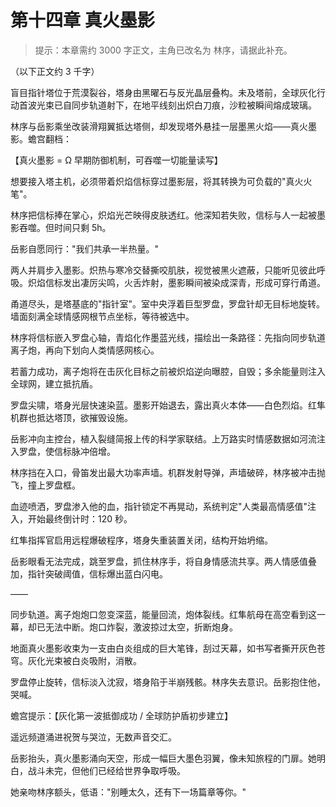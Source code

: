 # 第十四章 真火墨影

> 提示：本章需约 3000 字正文，主角已改名为 林序，请据此补充。

（以下正文约 3 千字）

盲目指针塔位于荒漠裂谷，塔身由黑曜石与反光晶层叠构。未及塔前，全球灰化行动首波光束已自同步轨道射下，在地平线刻出炽白刀痕，沙粒被瞬间熔成玻璃。

林序与岳影乘坐改装滑翔翼抵达塔侧，却发现塔外悬挂一层墨黑火焰——真火墨影。蟾宫翻档：

【真火墨影 = Ω 早期防御机制，可吞噬一切能量读写】

想要接入塔主机，必须带着炽焰信标穿过墨影层，将其转换为可负载的"真火火笔"。

林序把信标捧在掌心，炽焰光芒映得皮肤透红。他深知若失败，信标与人一起被墨影吞噬。但时间只剩 5h。

岳影自愿同行："我们共承一半热量。"

两人并肩步入墨影。炽热与寒冷交替撕咬肌肤，视觉被黑火遮蔽，只能听见彼此呼吸。炽焰信标发出凄厉尖鸣，火舌炸射，墨影瞬间被染成深青，形成可穿行甬道。

甬道尽头，是塔基底的"指针室"。室中央浮着巨型罗盘，罗盘针却无目标地旋转。墙面刻满全球情感网根节点坐标，等待被选中。

林序将信标嵌入罗盘心轴，青焰化作墨蓝光线，描绘出一条路径：先指向同步轨道离子炮，再向下划向人类情感网核心。

若蓄力成功，离子炮将在击灰化目标之前被炽焰逆向曝腔，自毁；多余能量则注入全球网，建立抵抗盾。

罗盘尖啸，塔身光层快速染蓝。墨影开始退去，露出真火本体——白色烈焰。红隼机群也抵达塔顶，欲摧毁设施。

岳影冲向主控台，植入裂缝简报上传的科学家联结。上万路实时情感数据如河流注入罗盘，使信标脉冲倍增。

林序挡在入口，骨笛发出最大功率声墙。机群发射导弹，声墙破碎，林序被冲击抛飞，撞上罗盘框。

血迹喷洒，罗盘渗入他的血，指针锁定不再晃动，系统判定"人类最高情感值"注入，开始最终倒计时：120 秒。

红隼指挥官启用远程爆破程序，塔身失重装置关闭，结构开始坍缩。

岳影眼看无法完成，跳至罗盘，抓住林序手，将自身情感流共享。两人情感值叠加，指针突破阈值，信标爆出蓝白闪电。

——

同步轨道。离子炮炮口忽变深蓝，能量回流，炮体裂线。红隼航母在高空看到这一幕，却已无法中断。炮口炸裂，激波掠过太空，折断炮身。

地面真火墨影收束为一支由白炎组成的巨大笔锋，刮过天幕，如书写者撕开灰色苍穹。灰化光束被白炎吸附，消散。

罗盘停止旋转，信标淡入沈寂，塔身陷于半崩残骸。林序失去意识。岳影抱住他，哭喊。

蟾宫提示：【灰化第一波抵御成功 / 全球防护盾初步建立】

遥远频道涌进祝贺与哭泣，无数声音交汇。

岳影抬头，真火墨影涌向天空，形成一幅巨大墨色羽翼，像未知旅程的门扉。她明白，战斗未完，但他们已经给世界争取呼吸。

她亲吻林序额头，低语："别睡太久，还有下一场篇章等你。"
